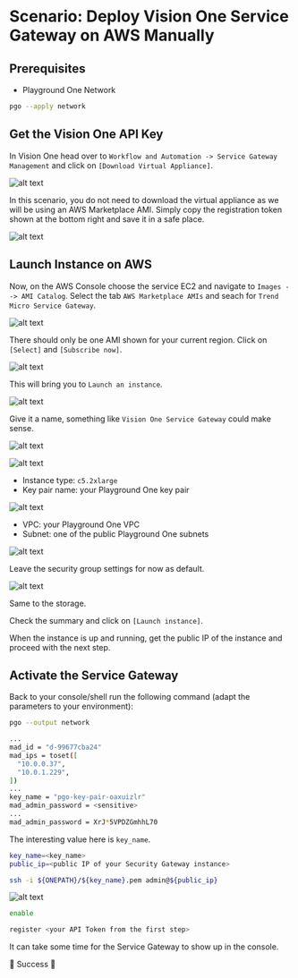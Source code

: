 # Scenario: Deploy Vision One Service Gateway on AWS Manually

## Prerequisites

- Playground One Network

```sh
pgo --apply network
```

## Get the Vision One API Key

In Vision One head over to `Workflow and Automation -> Service Gateway Management` and click on `[Download Virtual Appliance]`.

![alt text](images/v1-aws-sgm-01.png "Vision One")

In this scenario, you do not need to download the virtual appliance as we will be using an AWS Marketplace AMI. Simply copy the registration token shown at the bottom right and save it in a safe place.

![alt text](images/v1-aws-sgm-02.png "Vision One")

## Launch Instance on AWS

Now, on the AWS Console choose the service EC2 and navigate to `Images --> AMI Catalog`. Select the tab `AWS Marketplace AMIs` and seach for `Trend Micro Service Gateway`.

![alt text](images/v1-aws-sgm-03.png "Vision One")

There should only be one AMI shown for your current region. Click on `[Select]` and `[Subscribe now]`. 

![alt text](images/v1-aws-sgm-04.png "Vision One")

This will bring you to `Launch an instance`.

![alt text](images/v1-aws-sgm-05.png "Vision One")

Give it a name, something like `Vision One Service Gateway` could make sense.

![alt text](images/v1-aws-sgm-06.png "Vision One")

![alt text](images/v1-aws-sgm-07.png "Vision One")

- Instance type: `c5.2xlarge`
- Key pair name: your Playground One key pair

![alt text](images/v1-aws-sgm-08.png "Vision One")

- VPC: your Playground One VPC
- Subnet: one of the public Playground One subnets

![alt text](images/v1-aws-sgm-09.png "Vision One")

Leave the security group settings for now as default.

![alt text](images/v1-aws-sgm-10.png "Vision One")

Same to the storage.

Check the summary and click on `[Launch instance]`.

When the instance is up and running, get the public IP of the instance and proceed with the next step.

## Activate the Service Gateway

Back to your console/shell run the following command (adapt the parameters to your environment):

```sh
pgo --output network
```

```sh
...
mad_id = "d-99677cba24"
mad_ips = toset([
  "10.0.0.37",
  "10.0.1.229",
])
...
key_name = "pgo-key-pair-oaxuizlr"
mad_admin_password = <sensitive>
...
mad_admin_password = XrJ*5VPDZGmhhL70
```

The interesting value here is `key_name`.

```sh
key_name=<key_name>
public_ip=<public IP of your Security Gateway instance>

ssh -i ${ONEPATH}/${key_name}.pem admin@${public_ip}
```

![alt text](images/v1-aws-sgm-12.png "Vision One")

```sh
enable

register <your API Token from the first step>
```

It can take some time for the Service Gateway to show up in the console.

🎉 Success 🎉
